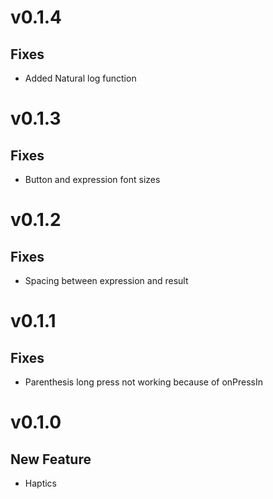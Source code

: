 # v0.1.4
## Fixes
* Added Natural log function

# v0.1.3
## Fixes
* Button and expression font sizes

# v0.1.2
## Fixes
* Spacing between expression and result

# v0.1.1
## Fixes
* Parenthesis long press not working because of onPressIn

# v0.1.0
## New Feature
* Haptics